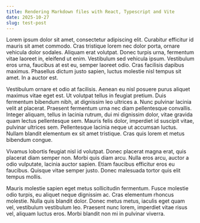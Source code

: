 ```yaml
---
title: Rendering Markdown files with React, Typescript and Vite
date: 2025-10-27
slug: test-post
---
```


Lorem ipsum dolor sit amet, consectetur adipiscing elit. Curabitur efficitur id mauris sit amet commodo. Cras tristique lorem nec dolor porta, ornare vehicula dolor sodales. Aliquam erat volutpat. Donec turpis urna, fermentum vitae laoreet in, eleifend ut enim. Vestibulum sed vehicula ipsum. Vestibulum eros urna, faucibus at est eu, semper laoreet odio. Cras facilisis dapibus maximus. Phasellus dictum justo sapien, luctus molestie nisl tempus sit amet. In a auctor est.

Vestibulum ornare et odio at facilisis. Aenean eu nisl posuere purus aliquet maximus vitae eget est. Ut volutpat tellus in feugiat pretium. Duis fermentum bibendum nibh, at dignissim leo ultrices a. Nunc pulvinar lacinia velit at placerat. Praesent fermentum urna nec diam pellentesque convallis. Integer aliquam, tellus in lacinia rutrum, dui mi dignissim dolor, vitae gravida quam lectus pellentesque sem. Mauris felis dolor, imperdiet id suscipit vitae, pulvinar ultrices sem. Pellentesque lacinia neque ut accumsan luctus. Nullam blandit elementum ex sit amet tristique. Cras quis lorem et metus bibendum congue.

Vivamus lobortis feugiat nisl id volutpat. Donec placerat magna erat, quis placerat diam semper non. Morbi quis diam arcu. Nulla eros arcu, auctor a odio vulputate, lacinia auctor sapien. Etiam faucibus efficitur eros eu faucibus. Quisque vitae semper justo. Donec malesuada tortor quis elit tempus mollis.

Mauris molestie sapien eget metus sollicitudin fermentum. Fusce molestie odio turpis, eu aliquet neque dignissim ac. Cras elementum rhoncus molestie. Nulla quis blandit dolor. Donec metus metus, iaculis eget quam vel, vestibulum vestibulum leo. Praesent nunc lorem, imperdiet vitae risus vel, aliquam luctus eros. Morbi blandit non mi in pulvinar viverra.